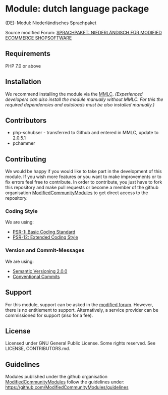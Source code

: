 # Module: dutch language package
(DE): Modul: Niederländisches Sprachpaket

Source modified Forum: [SPRACHPAKET: NIEDERLÄNDISCH FÜR MODIFIED ECOMMERCE SHOPSOFTWARE](https://www.modified-shop.org/forum/index.php?topic=6449.0)

## Requirements
PHP 7.0 or above

## Installation
We recommend installing the module via the [MMLC](https://module-loader.de).
*(Experienced developers can also install the module manually without MMLC. For this the required dependencies and autoloads must be also installed manually.)*

## Contributors
- php-schubser - transferred to Github and entered in MMLC, update to 2.0.5.1
- pchammer


## Contributing
We would be happy if you would like to take part in the development of this module. If you wish more features or you want to make improvements or to fix errors feel free to contribute. In order to contribute, you just have to fork this repository and make pull requests or become a member of the github organisation [ModifiedCommunityModules](https://github.com/ModifiedCommunityModules) to get direct access to the repository.

### Coding Style
We are using:
- [PSR-1: Basic Coding Standard](https://www.php-fig.org/psr/psr-1/)
- [PSR-12: Extended Coding Style](https://www.php-fig.org/psr/psr-12/)

### Version and Commit-Messages
We are using:
- [Semantic Versioning 2.0.0](https://semver.org)
- [Conventional Commits](https://www.conventionalcommits.org/en/v1.0.0/)

## Support
For this module, support can be asked in the [modified forum](https://www.modified-shop.org/forum/). However, there is no entitlement to support. Alternatively, a service provider can be commissioned for support (also for a fee).

## License
Licensed under GNU General Public License. Some rights reserved. See LICENSE, CONTRIBUTORS.md.

## Guidelines
Modules published under the github organisation [ModifiedCommunityModules](https://github.com/) follow the guidelines under: https://github.com/ModifiedCommunityModules/guidelines
